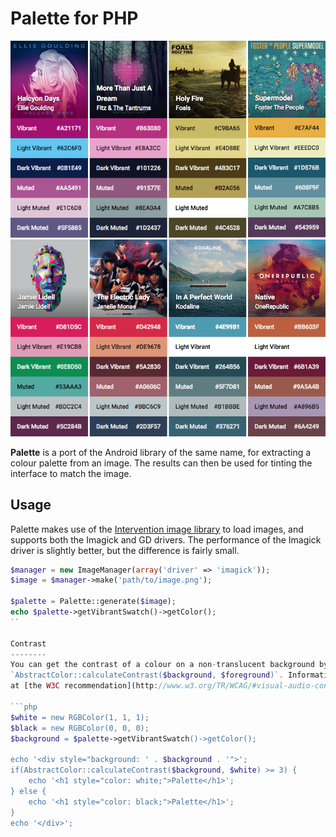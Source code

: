 Palette for PHP
===============

![Logo](docs/artwork.png)

**Palette** is a port of the Android library of the same name, for extracting a colour palette from an image. The
results can then be used for tinting the interface to match the image.

Usage
-----
Palette makes use of the [Intervention image library](https://github.com/Intervention/image) to load images, and supports
both the Imagick and GD drivers. The performance of the Imagick driver is slightly better, but the difference is fairly small.

```php
$manager = new ImageManager(array('driver' => 'imagick'));
$image = $manager->make('path/to/image.png');

$palette = Palette::generate($image);
echo $palette->getVibrantSwatch()->getColor();
``

Contrast
--------
You can get the contrast of a colour on a non-translucent background by calling
`AbstractColor::calculateContrast($background, $foreground)`. Information on the recommended contrast ratio can be found
at [the W3C recommendation](http://www.w3.org/TR/WCAG/#visual-audio-contrast-contrast).

```php
$white = new RGBColor(1, 1, 1);
$black = new RGBColor(0, 0, 0);
$background = $palette->getVibrantSwatch()->getColor();

echo '<div style="background: ' . $background . '">';
if(AbstractColor::calculateContrast($background, $white) >= 3) {
    echo '<h1 style="color: white;">Palette</h1>';
} else {
    echo '<h1 style="color: black;">Palette</h1>';
}
echo '</div>';
```
